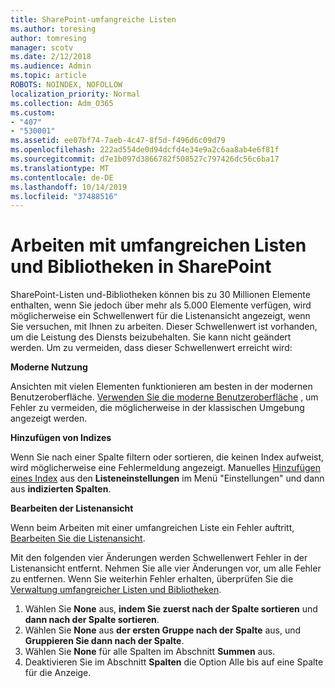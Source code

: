 ```yaml
---
title: SharePoint-umfangreiche Listen
ms.author: toresing
author: tomresing
manager: scotv
ms.date: 2/12/2018
ms.audience: Admin
ms.topic: article
ROBOTS: NOINDEX, NOFOLLOW
localization_priority: Normal
ms.collection: Adm_O365
ms.custom:
- "407"
- "530001"
ms.assetid: ee07bf74-7aeb-4c47-8f5d-f496d6c09d79
ms.openlocfilehash: 222ad554de0d94dcfd4e34e9a2c6aa8ab4e6f81f
ms.sourcegitcommit: d7e1b097d3866782f508527c797426dc56c6ba17
ms.translationtype: MT
ms.contentlocale: de-DE
ms.lasthandoff: 10/14/2019
ms.locfileid: "37488516"
---
```

# <a name="work-with-large-lists-and-libraries-in-sharepoint"></a>Arbeiten mit umfangreichen Listen und Bibliotheken in SharePoint

SharePoint-Listen und-Bibliotheken können bis zu 30 Millionen Elemente enthalten, wenn Sie jedoch über mehr als 5.000 Elemente verfügen, wird möglicherweise ein Schwellenwert für die Listenansicht angezeigt, wenn Sie versuchen, mit Ihnen zu arbeiten. Dieser Schwellenwert ist vorhanden, um die Leistung des Diensts beizubehalten. Sie kann nicht geändert werden. Um zu vermeiden, dass dieser Schwellenwert erreicht wird:

**Moderne Nutzung**

Ansichten mit vielen Elementen funktionieren am besten in der modernen Benutzeroberfläche. [Verwenden Sie die moderne Benutzeroberfläche](https://support.office.com/article/66dac24b-4177-4775-bf50-3d267318caa9) , um Fehler zu vermeiden, die möglicherweise in der klassischen Umgebung angezeigt werden.

**Hinzufügen von Indizes**

Wenn Sie nach einer Spalte filtern oder sortieren, die keinen Index aufweist, wird möglicherweise eine Fehlermeldung angezeigt. Manuelles [Hinzufügen eines Index](https://support.office.com/article/f3f00554-b7dc-44d1-a2ed-d477eac463b0) aus den **Listeneinstellungen** im Menü "Einstellungen" und dann aus **indizierten Spalten**.

**Bearbeiten der Listenansicht**

Wenn beim Arbeiten mit einer umfangreichen Liste ein Fehler auftritt, [Bearbeiten Sie die Listenansicht](https://support.office.com/article/15916903-e79a-423f-b4e2-02d37e1ff372).

Mit den folgenden vier Änderungen werden Schwellenwert Fehler in der Listenansicht entfernt. Nehmen Sie alle vier Änderungen vor, um alle Fehler zu entfernen. Wenn Sie weiterhin Fehler erhalten, überprüfen Sie die [Verwaltung umfangreicher Listen und Bibliotheken](https://support.office.com/article/B8588DAE-9387-48C2-9248-C24122F07C59).

1. Wählen Sie **None** aus, **indem Sie zuerst nach der Spalte sortieren** und **dann nach der Spalte sortieren**.
2. Wählen Sie **None** aus **der ersten Gruppe nach der Spalte** aus, und **Gruppieren Sie dann nach der Spalte**.
3. Wählen Sie **None** für alle Spalten im Abschnitt **Summen** aus.
4. Deaktivieren Sie im Abschnitt **Spalten** die Option Alle bis auf eine Spalte für die Anzeige.

